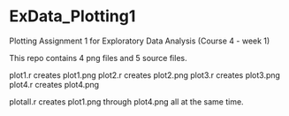 # ExData_Plotting1
Plotting Assignment 1 for Exploratory Data Analysis (Course 4 - week 1)

This repo contains 4 png files and 5 source files.  

plot1.r creates plot1.png
plot2.r creates plot2.png
plot3.r creates plot3.png
plot4.r creates plot4.png

plotall.r creates plot1.png through plot4.png all at the same time.
